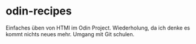 # odin-recipes
Einfaches üben von HTMl im Odin Project.
Wiederholung, da ich denke es kommt nichts neues mehr.
Umgang mit Git schulen.